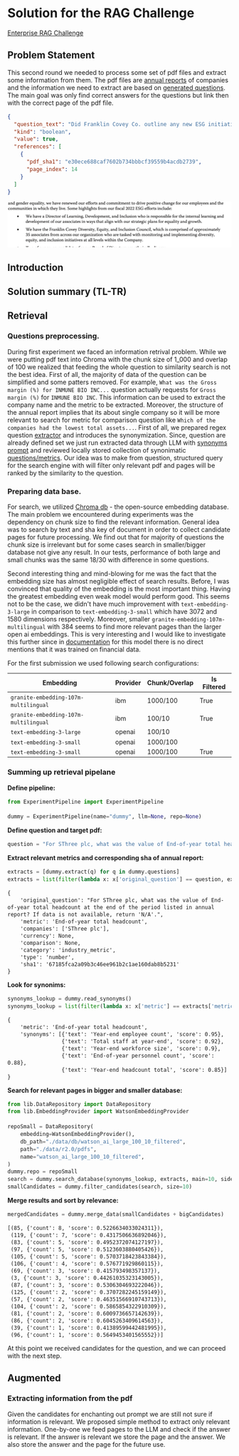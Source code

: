 # Solution for the RAG Challenge

[Enterprise RAG Challenge](https://rag.timetoact.at/)

## Problem Statement

This second round we needed to process some set of pdf files and extract some information from them. The pdf files are
[annual reports](https://rag.timetoact.at/data/r2.0/) of companies and the information we need to extract are based on
[generated questions](https://github.com/trustbit/enterprise-rag-challenge/blob/main/main.py). The main goal was only
find correct answers for the questions but link then with the correct page of the pdf file.

```json
{
  "question_text": "Did Franklin Covey Co. outline any new ESG initiatives in the annual report? If there is no mention, return False.",
  "kind": "boolean",
  "value": true,
  "references": [
    {
      "pdf_sha1": "e30ece688caf7602b734bbbcf39559b4acdb2739",
      "page_index": 14
    }
  ]
}
```

![Franklin Covey Co](assets/page_14_franklin.png)

## Introduction

## Solution summary (TL-TR)

## Retrieval

### Questions preprocessing.

During first experiment we faced an information retrival problem. While we were putting pdf text into Chroma with the
chunk size of 1_000 and overlap of 100 we realized that feeding the whole question to similarity search is not the best
idea. First of all, the majority of data of the question can be simplified and some patters removed. For example,
`What was the Gross margin (%) for INMUNE BIO INC...` question actually requests for `Gross margin (%)` for
`INMUNE BIO INC`. This information can be used to extract the company name and the metric to be extracted. Moreover,
the structure of the annual report implies that its about single company so it will be more relevant to search for
metric for comparison question like `Which of the companies had the lowest total assets...`. First of all, we prepared
regex question
[extractor](https://github.com/rasskazovaleksey/rag_challange/blob/main/lib/questions.py#L6) and introduces the
synonymization. Since, question are already defined set we just run extracted data through LLM with
[synonyms prompt](https://github.com/rasskazovaleksey/rag_challange/blob/main/prompt/synonyms_prompt.txt) and reviewed
locally stored collection of
synonimatic [questions/metrics](https://github.com/rasskazovaleksey/rag_challange/tree/main/data/r2.0/synonyms).
Our idea was to make from question, structured query for the search engine with will filter only relevant pdf and pages
will be ranked by the similarity to the question.

### Preparing data base.

For search, we utilized [Chroma db](https://www.trychroma.com/) - the open-source embedding database. The main problem
we encountered during experiments was the dependency on chunk size to find the relevant information. General idea
was to search by text and sha key of document in order to collect candidate pages for future processing. We find out
that for majority of questions the chunk size is irrelevant but for some cases search in smaller/bigger database
not give any result. In our tests, performance of both large and small chunks was the same 18/30 with difference in
some questions.

Second interesting thing and mind-blowing for me was the fact that the embedding size has almost negligible effect of
search results. Before, I was convinced that quality of the embedding is the most important thing. Having the greatest
embedding even weak model would perform good. This seems not to be the case, we didn't have much improvement with
`text-embedding-3-large` in comparison to `text-embedding-3-small` which have 3072 and 1580 dimensions respectively.
Moreover, smaller `granite-embedding-107m-multilingual` with 384 seems to find more relevant pages than the larger
open ai embeddings. This is very interesting and I would like to investigate this further since in
[documentation](https://www.ibm.com/docs/en/watsonx/saas?topic=models-granite-embedding-107m-multilingual-model-card)
for this model there is no direct mentions that it was trained on financial data.

For the first submission we used following search configurations:

| Embedding                             | Provider | Chunk/Overlap | Is Filtered |
|---------------------------------------|----------|---------------|-------------|
| `granite-embedding-107m-multilingual` | ibm      | 1000/100      | True        |
| `granite-embedding-107m-multilingual` | ibm      | 100/10        | True        |
| `text-embedding-3-large`              | openai   | 100/10        |             |
| `text-embedding-3-small`              | openai   | 1000/100      |             |
| `text-embedding-3-small`              | openai   | 1000/100      | True        |

### Summing up retrieval pipelane

**Define pipeline:**

```python
from ExperimentPipeline import ExperimentPipeline

dummy = ExperimentPipeline(name="dummy", llm=None, repo=None)
```

**Define question and target pdf:**

```python
question = "For SThree plc, what was the value of End-of-year total headcount at the end of the period listed in annual report? If data is not available, return 'N/A'."
```

**Extract relevant metrics and corresponding sha of annual report:**

```python
extracts = [dummy.extract(q) for q in dummy.questions]
extracts = list(filter(lambda x: x['original_question'] == question, extracts))[0]
```

```
{
    'original_question': "For SThree plc, what was the value of End-of-year total headcount at the end of the period listed in annual report? If data is not available, return 'N/A'.",
    'metric': 'End-of-year total headcount',
    'companies': ['SThree plc'],
    'currency': None,
    'comparison': None,
    'category': 'industry_metric',
    'type': 'number',
    'sha1': '67185fca2a09b3c46ee961b2c1ae160dab8b5231'
}
```

**Look for synonims:**

```python
synonyms_lookup = dummy.read_synonyms()
synonyms_lookup = list(filter(lambda x: x['metric'] == extracts['metric'], synonyms_lookup))[0]
```

```
{
    'metric': 'End-of-year total headcount',
    'synonyms': [{'text': 'Year-end employee count', 'score': 0.95},
                 {'text': 'Total staff at year-end', 'score': 0.92},
                 {'text': 'Year-end workforce size', 'score': 0.9},
                 {'text': 'End-of-year personnel count', 'score': 0.88},
                 {'text': 'Year-end headcount total', 'score': 0.85}]
}
```

**Search for relevant pages in bigger and smaller database:**

```python
from lib.DataRepository import DataRepository
from lib.EmbeddingProvider import WatsonEmbeddingProvider

repoSmall = DataRepository(
    embedding=WatsonEmbeddingProvider(),
    db_path="./data/db/watson_ai_large_100_10_filtered",
    path="./data/r2.0/pdfs",
    name="watson_ai_large_100_10_filtered",
)
dummy.repo = repoSmall
search = dummy.search_database(synonyms_lookup, extracts, main=10, side=5)
smallCandidates = dummy.filter_candidates(search, size=10)
```

**Merge results and sort by relevance:**

```python
mergedCandidates = dummy.merge_data(smallCandidates + bigCandidates)
```

```
[(85, {'count': 8, 'score': 0.5226634033024311}),
 (119, {'count': 7, 'score': 0.4317506636892046}),
 (83, {'count': 5, 'score': 0.4952372074127197}),
 (97, {'count': 5, 'score': 0.5123603880405426}),
 (105, {'count': 5, 'score': 0.5703718423843384}),
 (106, {'count': 4, 'score': 0.576771929860115}),
 (69, {'count': 3, 'score': 0.415793498357137}),
 (3, {'count': 3, 'score': 0.44261035323143005}),
 (87, {'count': 3, 'score': 0.5306304693222046}),
 (125, {'count': 2, 'score': 0.3707282245159149}),
 (57, {'count': 2, 'score': 0.46351566910743713}),
 (104, {'count': 2, 'score': 0.5865854322910309}),
 (81, {'count': 2, 'score': 0.6009736657142639}),
 (86, {'count': 2, 'score': 0.6045263409614563}),
 (39, {'count': 1, 'score': 0.41389599442481995}),
 (96, {'count': 1, 'score': 0.5649453401565552})]
```

At this point we received candidates for the question, and we can proceed with the next step.

## Augmented

### Extracting information from the pdf

Given the candidates for enchanting out prompt we are still not sure if information is relevant. We proposed simple
method to extract only relevant information. One-by-one we feed pages to the LLM and check if the answer is relevant.
If the answer is relevant we store the page and the answer. We also store the answer and the page for the future use.
